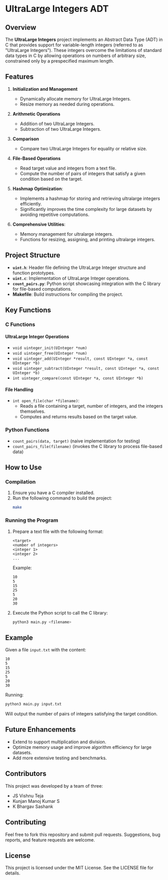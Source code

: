 # UltraLarge Integers ADT

## Overview
The **UltraLarge Integers** project implements an Abstract Data Type (ADT) in C that provides support for variable-length integers (referred to as "UltraLarge Integers"). These integers overcome the limitations of standard data types in C by allowing operations on numbers of arbitrary size, constrained only by a prespecified maximum length.

## Features
1. **Initialization and Management**
   - Dynamically allocate memory for UltraLarge Integers.
   - Resize memory as needed during operations.

2. **Arithmetic Operations**
   - Addition of two UltraLarge Integers.
   - Subtraction of two UltraLarge Integers.

3. **Comparison**
   - Compare two UltraLarge Integers for equality or relative size.

4. **File-Based Operations**
   - Read target value and integers from a text file.
   - Compute the number of pairs of integers that satisfy a given condition based on the target.

5. **Hashmap Optimization**:
   - Implements a hashmap for storing and retrieving ultralarge integers efficiently.
   - Significantly improves the time complexity for large datasets by avoiding repetitive computations.

6. **Comprehensive Utilities**:
   - Memory management for ultralarge integers.
   - Functions for resizing, assigning, and printing ultralarge integers.

## Project Structure
- **`uint.h`**: Header file defining the UltraLarge Integer structure and function prototypes.
- **`uint.c`**: Implementation of UltraLarge Integer operations.
- **`count_pairs.py`**: Python script showcasing integration with the C library for file-based computations.
- **Makefile**: Build instructions for compiling the project.

## Key Functions
### C Functions
#### UltraLarge Integer Operations
- `void uinteger_init(UInteger *num)`
- `void uinteger_free(UInteger *num)`
- `void uinteger_add(UInteger *result, const UInteger *a, const UInteger *b)`
- `void uinteger_subtract(UInteger *result, const UInteger *a, const UInteger *b)`
- `int uinteger_compare(const UInteger *a, const UInteger *b)`

#### File Handling
- `int open_file(char *filename)`:
  - Reads a file containing a target, number of integers, and the integers themselves.
  - Computes and returns results based on the target value.

### Python Functions
- `count_pairs(data, target)` (naive implementation for testing)
- `count_pairs_file(filename)` (invokes the C library to process file-based data)

## How to Use
### Compilation
1. Ensure you have a C compiler installed.
2. Run the following command to build the project:
   ```bash
   make
   ```

### Running the Program
1. Prepare a text file with the following format:
   ```
   <target>
   <number of integers>
   <integer 1>
   <integer 2>
   ...
   ```
   Example:
   ```
   10
   5
   15
   25
   5
   20
   30
   ```

2. Execute the Python script to call the C library:
   ```bash
   python3 main.py <filename>
   ```

## Example
Given a file `input.txt` with the content:
```
10
5
15
25
5
20
30
```
Running:
```bash
python3 main.py input.txt
```
Will output the number of pairs of integers satisfying the target condition.

## Future Enhancements
- Extend to support multiplication and division.
- Optimize memory usage and improve algorithm efficiency for large datasets.
- Add more extensive testing and benchmarks.

## Contributors
This project was developed by a team of three:
- JS Vishnu Teja
- Kunjan Manoj Kumar S
- K Bhargav Sashank

## Contributing
Feel free to fork this repository and submit pull requests. Suggestions, bug reports, and feature requests are welcome.

## License
This project is licensed under the MIT License. See the LICENSE file for details.

